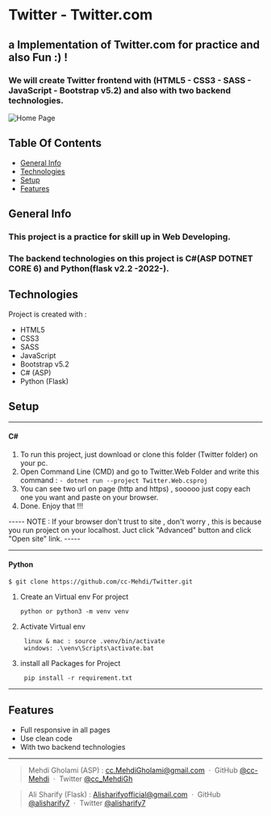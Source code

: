 # Twitter - Twitter.com
## a Implementation of Twitter.com for practice and also Fun :) !  

### We will create Twitter frontend with (HTML5 - CSS3 - SASS - JavaScript - Bootstrap v5.2) and also with two backend technologies.
![Home Page](./Images/HomePage.jpg)

## Table Of Contents
* [General Info](#general-info)
* [Technologies](#technologies)
* [Setup](#setup)
* [Features](#features)

## General Info
### This project is a practice for skill up in Web Developing.
### The backend technologies on this project is C#(ASP DOTNET CORE 6) and Python(flask v2.2 -2022-).

## Technologies
Project is created with :
* HTML5
* CSS3
* SASS
* JavaScript
* Bootstrap v5.2
* C# (ASP)
* Python (Flask)

## Setup

---

#### C#
1. To run this project, just download or clone this folder (Twitter folder) on your pc.
2. Open Command Line (CMD) and go to Twitter.Web Folder and write this command : 
  ``` - dotnet run --project Twitter.Web.csproj ```
3. You can see two url on page (http and https) , sooooo just copy each one you want and paste on your browser.
4. Done. Enjoy that !!!

----- NOTE : If your browser don't trust to site , don't worry , this is because you run project on your localhost. Juct click "Advanced" button and click "Open site" link.  -----

---

#### Python
```
$ git clone https://github.com/cc-Mehdi/Twitter.git

```
1. Create an Virtual env For project 

       python or python3 -m venv venv

2. Activate Virtual env

        linux & mac : source .venv/bin/activate
        windows: .\venv\Scripts\activate.bat

3. install all Packages for Project 

        pip install -r requirement.txt

---

## Features
* Full responsive in all pages
* Use clean code
* With two backend technologies

---
> Mehdi Gholami (ASP) : 
> [cc.MehdiGholami@gmail.com](cc.MehdiGholami@gmail.com) &nbsp;&middot;&nbsp;
> GitHub [@cc-Mehdi](https://github.com/cc-Mehdi) &nbsp;&middot;&nbsp;
> Twitter [@cc_MehdiGh](https://twitter.com/cc_mehdigh)

> Ali Sharify (Flask) : 
> [Alisharifyofficial@gmail.com](Alisharifyofficial@gmail.com) &nbsp;&middot;&nbsp;
> GitHub [@alisharify7](https://github.com/alisharify7) &nbsp;&middot;&nbsp;
> Twitter [@alisharify7](https://twitter.com/alisharify7)
